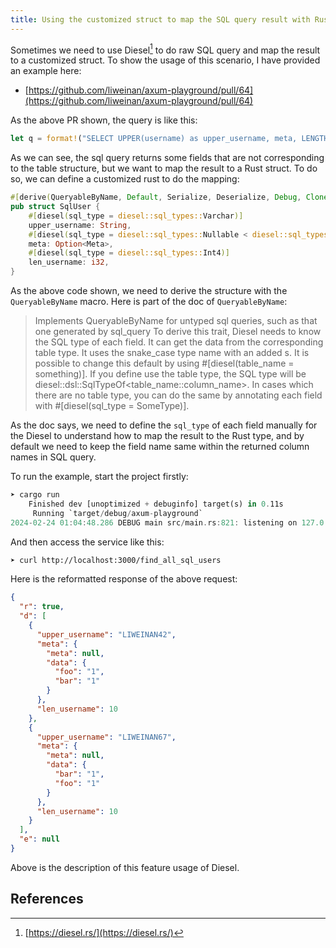 ```yaml
---
title: Using the customized struct to map the SQL query result with Rust Diesel
---
```


Sometimes we need to use Diesel[^diesel] to do raw SQL query and map the result to a customized struct. To show the usage of this scenario, I have provided an example here:

- [https://github.com/liweinan/axum-playground/pull/64](https://github.com/liweinan/axum-playground/pull/64)

As the above PR shown, the query is like this:

```rust
let q = format!("SELECT UPPER(username) as upper_username, meta, LENGTH(username) as len_username FROM users");
```

As we can see, the sql query returns some fields that are not corresponding to the table structure, but we want to map the result to a Rust struct. To do so, we can define a customized rust to do the mapping:

```rust
#[derive(QueryableByName, Default, Serialize, Deserialize, Debug, Clone, PartialEq)]
pub struct SqlUser {
    #[diesel(sql_type = diesel::sql_types::Varchar)]
    upper_username: String,
    #[diesel(sql_type = diesel::sql_types::Nullable < diesel::sql_types::Jsonb >)]
    meta: Option<Meta>,
    #[diesel(sql_type = diesel::sql_types::Int4)]
    len_username: i32,
}
```

As the above code shown, we need to derive the structure with the `QueryableByName` macro. Here is part of the doc of `QueryableByName`:

> Implements QueryableByName for untyped sql queries, such as that one generated by sql_query
To derive this trait, Diesel needs to know the SQL type of each field. It can get the data from the corresponding table type. It uses the snake_case type name with an added s. It is possible to change this default by using #[diesel(table_name = something)]. If you define use the table type, the SQL type will be diesel::dsl::SqlTypeOf<table_name::column_name>. In cases which there are no table type, you can do the same by annotating each field with #[diesel(sql_type = SomeType)].

As the doc says, we need to define the `sql_type` of each field manually for the Diesel to understand how to map the result to the Rust type, and by default we need to keep the field name same within the returned column names in SQL query.

To run the example, start the project firstly:

```rust
➤ cargo run                                                                                                                                                                                                                                                                                                                                                        01:04:45
    Finished dev [unoptimized + debuginfo] target(s) in 0.11s
     Running `target/debug/axum-playground`
2024-02-24 01:04:48.286 DEBUG main src/main.rs:821: listening on 127.0.0.1:3000
```

And then access the service like this:

```bash
➤ curl http://localhost:3000/find_all_sql_users                                                                                                                                  00:54:46
```

Here is the reformatted response of the above request:

```json
{
  "r": true,
  "d": [
    {
      "upper_username": "LIWEINAN42",
      "meta": {
        "meta": null,
        "data": {
          "foo": "1",
          "bar": "1"
        }
      },
      "len_username": 10
    },
    {
      "upper_username": "LIWEINAN67",
      "meta": {
        "meta": null,
        "data": {
          "bar": "1",
          "foo": "1"
        }
      },
      "len_username": 10
    }
  ],
  "e": null
}
```

Above is the description of this feature usage of Diesel. 

## References

[^diesel]: [https://diesel.rs/](https://diesel.rs/)

